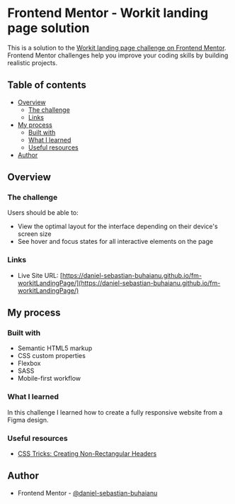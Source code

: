 # Frontend Mentor - Workit landing page solution

This is a solution to the [Workit landing page challenge on Frontend Mentor](https://www.frontendmentor.io/challenges/workit-landing-page-2fYnyle5lu). Frontend Mentor challenges help you improve your coding skills by building realistic projects. 

## Table of contents

- [Overview](#overview)
  - [The challenge](#the-challenge)
  - [Links](#links)
- [My process](#my-process)
  - [Built with](#built-with)
  - [What I learned](#what-i-learned)
  - [Useful resources](#useful-resources)
- [Author](#author)

## Overview

### The challenge

Users should be able to:

- View the optimal layout for the interface depending on their device's screen size
- See hover and focus states for all interactive elements on the page

### Links

- Live Site URL: [https://daniel-sebastian-buhaianu.github.io/fm-workitLandingPage/](https://daniel-sebastian-buhaianu.github.io/fm-workitLandingPage/)

## My process

### Built with

- Semantic HTML5 markup
- CSS custom properties
- Flexbox
- SASS
- Mobile-first workflow

### What I learned

In this challenge I learned how to create a fully responsive website from a Figma design.

### Useful resources

- [CSS Tricks: Creating Non-Rectangular Headers](https://css-tricks.com/creating-non-rectangular-headers/)

## Author

- Frontend Mentor - [@daniel-sebastian-buhaianu](https://www.frontendmentor.io/profile/daniel-sebastian-buhaianu)
